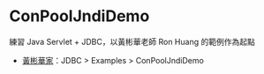 # ConPoolJndiDemo
  
練習 Java Servlet + JDBC，以黃彬華老師 Ron Huang 的範例作為起點
- [黃彬華家](https://sites.google.com/site/ronforwork/Home/javas-home)：JDBC > Examples > ConPoolJndiDemo
